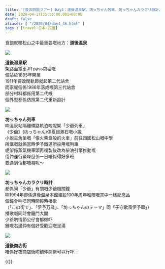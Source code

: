 ```yaml
---
title: '[食の四国ツアー] Day4：道後温泉駅、坊っちゃん列車、坊っちゃんカラクリ時計、道後商店街'
date: 2020-04-17T15:53:00.001+08:00
draft: false
aliases: [ "/2020/04/day4_46.html" ]
tags : [travel-日本-四國]
---
```


食飽就嚟松山之中最重要嘅地方：**道後温泉**  

![](/images/shikoku4h1.jpg)

**道後温泉駅**  
架路面電車JR pass包埋嘅  
個站於1895年開業  
1911年要改闊軌距就起第二代站舍  
而家呢個係1986年落成嘅第三代站舍  
部分材料都係用第二代嘅  
個外型都係仿照第二代重新設計  

![](/images/shikoku4h.jpg)

**坊っちゃん列車**  
响溫泉站隔離條路軌泊咗呢架「少爺列車」  
《少爺》(坊っちゃん)係夏目漱石嘅小說  
小說主角坐嘅「像火柴盒般的火車」前往四國松山嘅中學  
所講嘅就係當時伊予鐵道所採用嘅列車  
呢架係蒸氣機車頭再複製後改為柴油引擎推動嘅  
佢仲運行緊㗎但係一日唔係得好多班  
要遇到佢都唔易呢～  

![](/images/shikoku4h2.jpg)

**坊っちゃんカラクリ時計**  
都係同「少爺」有關嘅少爺機關鐘  
响1994年即係道後温泉本館建設100年周年嗰陣嘅其中一樣紀念品  
個鐘會响唔同時間報時播歌  
（「この街で」、「伊予万歳」、「坊っちゃんのテーマ」同「子守歌風伊予節」）  
播歌嘅同時會鐘門大開  
少爺啲情節公仔會郁郁吓  
鍾嘅右邊仲有個好受歡迎嘅足湯  

![](/images/shikoku4h3.jpg)

**道後商店街**  
唔係好夜商店街啲舖仲開緊可以行吓...  
  

{{<shikoku>}}
  
